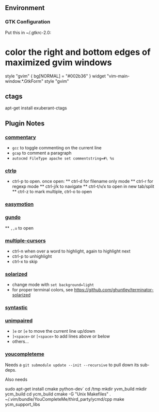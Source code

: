 ## Environment

### GTK Configuration

Put this in ~/.gtkrc-2.0:

  # color the right and bottom edges of maximized gvim windows
  style "gvim" {
      bg[NORMAL] = "#002b36"
  }
  widget "vim-main-window.*.GtkForm" style "gvim"

## ctags

apt-get install exuberant-ctags

## Plugin Notes

### [commentary](git://github.com/tpope/vim-commentary.git)
* `gcc` to toggle commenting on the current line
* `gcap` to comment a paragraph
* `autocmd FileType apache set commentstring=#\ %s`

### [ctrlp](https://github.com/kien/ctrlp.vim)
* ctrl-p to open. once open:
** ctrl-d for filename only mode
** ctrl-r for regexp mode
** ctrl-j/k to navigate
** ctrl-t/v/x to open in new tab/split
** ctrl-z to mark multiple, ctrl-o to open

### [easymotion](https://github.com/Lokaltog/vim-easymotion.git)

### [gundo](http://github.com/sjl/gundo.vim.git)
** `,,u` to open

### [multiple-cursors](https://github.com/terryma/vim-multiple-cursors.git)
* ctrl-n when over a word to highlight, again to highlight next
* ctrl-p to unhighlight
* ctrl-x to skip

### [solarized](https://github.com/altercation/vim-colors-solarized)
* change mode with `set background=light`
* for proper terminal colors, see https://github.com/ghuntley/terminator-solarized

### [syntastic](https://github.com/scrooloose/syntastic.git)

### [unimpaired](https://github.com/tpope/vim-unimpaired.git)
* `]e` or `[e` to move the current line up/down
* `]<space>` or `[<space>` to add lines above or below
* others...

### [youcompleteme](https://github.com/Valloric/YouCompleteMe#full-installation-guide)
Needs a `git submodule update --init --recursive` to pull down its sub-deps.

Also needs 

  sudo apt-get install cmake python-dev`
  cd /tmp
  mkdir yvm_build
  mkdir ycm_build
  cd ycm_build
  cmake -G "Unix Makefiles" . ~/.vim/bundle/YouCompleteMe/third_party/ycmd/cpp
  make ycm_support_libs


